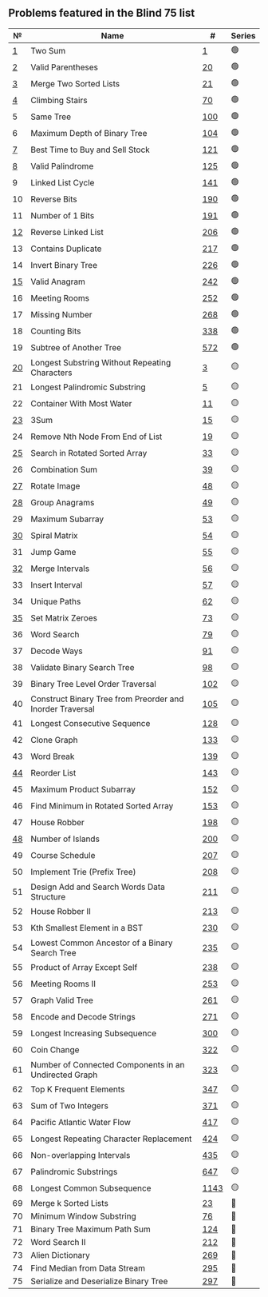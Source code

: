 ## Problems featured in the Blind 75 list
| №                                                                            | Name                                                      | #                                                                                                           | Series |
|------------------------------------------------------------------------------|-----------------------------------------------------------|-------------------------------------------------------------------------------------------------------------|--------|
| [1](src/two_sum__0001/Solution.java)                                         | Two Sum                                                   | [1](https://leetcode.com/problems/two-sum/description/)                                                     | 🟢     |
| [2](src/valid_parentheses__0020/Solution.java)                               | Valid Parentheses                                         | [20](https://leetcode.com/problems/valid-parentheses/description/)                                          | 🟢     |
| [3](src/merge_two_sorted_lists__0021/Solution.java)                          | Merge Two Sorted Lists                                    | [21](https://leetcode.com/problems/merge-two-sorted-lists/description/)                                     | 🟢     |
| [4](src/climbing_stairs__0070/Solution.java)                                 | Climbing Stairs                                           | [70](https://leetcode.com/problems/climbing-stairs/description/)                                            | 🟢     |
| 5                                                                            | Same Tree                                                 | [100](https://leetcode.com/problems/same-tree/description/)                                                 | 🟢     |
| 6                                                                            | Maximum Depth of Binary Tree                              | [104](https://leetcode.com/problems/maximum-depth-of-binary-tree/description/)                              | 🟢     |
| [7](src/best_time_to_buy_and_sell_stock__0121/Solution.java)                 | Best Time to Buy and Sell Stock                           | [121](https://leetcode.com/problems/best-time-to-buy-and-sell-stock/description/)                           | 🟢     |
| [8](src/valid_palindrome__0125/Solution.java)                                | Valid Palindrome                                          | [125](https://leetcode.com/problems/valid-palindrome/description/)                                          | 🟢     |
| 9                                                                            | Linked List Cycle                                         | [141](https://leetcode.com/problems/linked-list-cycle/description/)                                         | 🟢     |
| 10                                                                           | Reverse Bits                                              | [190](https://leetcode.com/problems/reverse-bits/description/)                                              | 🟢     |
| 11                                                                           | Number of 1 Bits                                          | [191](https://leetcode.com/problems/number-of-1-bits/description/)                                          | 🟢     |
| [12](src/reverse_linked_list__0206/Solution.java)                            | Reverse Linked List                                       | [206](https://leetcode.com/problems/reverse-linked-list/description/)                                       | 🟢     |
| 13                                                                           | Contains Duplicate                                        | [217](https://leetcode.com/problems/contains-duplicate/description/)                                        | 🟢     |
| 14                                                                           | Invert Binary Tree                                        | [226](https://leetcode.com/problems/invert-binary-tree/description/)                                        | 🟢     |
| [15](src/valid_anagram__0242/Solution.java)                                  | Valid Anagram                                             | [242](https://leetcode.com/problems/valid-anagram/description/)                                             | 🟢     |
| 16                                                                           | Meeting Rooms                                             | [252](https://leetcode.com/problems/meeting-rooms/description/)                                             | 🟢     |
| 17                                                                           | Missing Number                                            | [268](https://leetcode.com/problems/missing-number/description/)                                            | 🟢     |
| 18                                                                           | Counting Bits                                             | [338](https://leetcode.com/problems/counting-bits/description/)                                             | 🟢     |
| 19                                                                           | Subtree of Another Tree                                   | [572](https://leetcode.com/problems/subtree-of-another-tree/description/)                                   | 🟢     |
| [20](src/longest_substring_without_repeating_characters__0003/Solution.java) | Longest Substring Without Repeating Characters            | [3](https://leetcode.com/problems/longest-substring-without-repeating-characters/description/)              | 🟡     |
| 21                                                                           | Longest Palindromic Substring                             | [5](https://leetcode.com/problems/longest-palindromic-substring/description/)                               | 🟡     |
| 22                                                                           | Container With Most Water                                 | [11](https://leetcode.com/problems/container-with-most-water/description/)                                  | 🟡     |
| [23](src/three_sum__0015/Solution.java)                                      | 3Sum                                                      | [15](https://leetcode.com/problems/3sum/description/)                                                       | 🟡     |
| 24                                                                           | Remove Nth Node From End of List                          | [19](https://leetcode.com/problems/remove-nth-node-from-end-of-list/description/)                           | 🟡     |
| [25](src/search_in_rotated_sorted_array__0033/Solution.java)                 | Search in Rotated Sorted Array                            | [33](https://leetcode.com/problems/search-in-rotated-sorted-array/description/)                             | 🟡     |
| 26                                                                           | Combination Sum                                           | [39](https://leetcode.com/problems/combination-sum/description/)                                            | 🟡     |
| [27](src/rotate_image__0048/Solution.java)                                   | Rotate Image                                              | [48](https://leetcode.com/problems/rotate-image/description/)                                               | 🟡     |
| [28](src/group_anagrams__0049/Solution.java)                                 | Group Anagrams                                            | [49](https://leetcode.com/problems/group-anagrams/description/)                                             | 🟡     |
| 29                                                                           | Maximum Subarray                                          | [53](https://leetcode.com/problems/maximum-subarray/description/)                                           | 🟡     |
| [30](src/spiral_matrix__0054/Solution.java)                                  | Spiral Matrix                                             | [54](https://leetcode.com/problems/spiral-matrix/description/)                                              | 🟡     |
| 31                                                                           | Jump Game                                                 | [55](https://leetcode.com/problems/jump-game/description/)                                                  | 🟡     |
| [32](src/merge_intervals__0056/Solution.java)                                | Merge Intervals                                           | [56](https://leetcode.com/problems/merge-intervals/description/)                                            | 🟡     |
| 33                                                                           | Insert Interval                                           | [57](https://leetcode.com/problems/insert-interval/description/)                                            | 🟡     |
| 34                                                                           | Unique Paths                                              | [62](https://leetcode.com/problems/unique-paths/description/)                                               | 🟡     |
| [35](src/set_matrix_zeroes__0073/Solution.java)                              | Set Matrix Zeroes                                         | [73](https://leetcode.com/problems/set-matrix-zeroes/description/)                                          | 🟡     |
| 36                                                                           | Word Search                                               | [79](https://leetcode.com/problems/word-search/description/)                                                | 🟡     |
| 37                                                                           | Decode Ways                                               | [91](https://leetcode.com/problems/decode-ways/description/)                                                | 🟡     |
| 38                                                                           | Validate Binary Search Tree                               | [98](https://leetcode.com/problems/validate-binary-search-tree/description/)                                | 🟡     |
| 39                                                                           | Binary Tree Level Order Traversal                         | [102](https://leetcode.com/problems/binary-tree-level-order-traversal/description/)                         | 🟡     |
| 40                                                                           | Construct Binary Tree from Preorder and Inorder Traversal | [105](https://leetcode.com/problems/construct-binary-tree-from-preorder-and-inorder-traversal/description/) | 🟡     |
| 41                                                                           | Longest Consecutive Sequence                              | [128](https://leetcode.com/problems/longest-consecutive-sequence/description/)                              | 🟡     |
| 42                                                                           | Clone Graph                                               | [133](https://leetcode.com/problems/clone-graph/description/)                                               | 🟡     |
| 43                                                                           | Word Break                                                | [139](https://leetcode.com/problems/word-break/description/)                                                | 🟡     |
| [44](src/reorder_list__0143/Solution.java)                                   | Reorder List                                              | [143](https://leetcode.com/problems/reorder-list/description/)                                              | 🟡     |
| 45                                                                           | Maximum Product Subarray                                  | [152](https://leetcode.com/problems/maximum-product-subarray/description/)                                  | 🟡     |
| 46                                                                           | Find Minimum in Rotated Sorted Array                      | [153](https://leetcode.com/problems/find-minimum-in-rotated-sorted-array/description/)                      | 🟡     |
| 47                                                                           | House Robber                                              | [198](https://leetcode.com/problems/house-robber/description/)                                              | 🟡     |
| [48](src/number_of_islands__0200/Solution.java)                              | Number of Islands                                         | [200](https://leetcode.com/problems/number-of-islands/description/)                                         | 🟡     |
| 49                                                                           | Course Schedule                                           | [207](https://leetcode.com/problems/course-schedule/description/)                                           | 🟡     |
| 50                                                                           | Implement Trie (Prefix Tree)                              | [208](https://leetcode.com/problems/implement-trie-prefix-tree/description/)                                | 🟡     |
| 51                                                                           | Design Add and Search Words Data Structure                | [211](https://leetcode.com/problems/design-add-and-search-words-data-structure/description/)                | 🟡     |
| 52                                                                           | House Robber II                                           | [213](https://leetcode.com/problems/house-robber-ii/description/)                                           | 🟡     |
| 53                                                                           | Kth Smallest Element in a BST                             | [230](https://leetcode.com/problems/kth-smallest-element-in-a-bst/description/)                             | 🟡     |
| 54                                                                           | Lowest Common Ancestor of a Binary Search Tree            | [235](https://leetcode.com/problems/lowest-common-ancestor-of-a-binary-search-tree/description/)            | 🟡     |
| 55                                                                           | Product of Array Except Self                              | [238](https://leetcode.com/problems/product-of-array-except-self/description/)                              | 🟡     |
| 56                                                                           | Meeting Rooms II                                          | [253](https://leetcode.com/problems/meeting-rooms-ii/description/)                                          | 🟡     |
| 57                                                                           | Graph Valid Tree                                          | [261](https://leetcode.com/problems/graph-valid-tree/description/)                                          | 🟡     |
| 58                                                                           | Encode and Decode Strings                                 | [271](https://leetcode.com/problems/encode-and-decode-strings/description/)                                 | 🟡     |
| 59                                                                           | Longest Increasing Subsequence                            | [300](https://leetcode.com/problems/longest-increasing-subsequence/description/)                            | 🟡     |
| 60                                                                           | Coin Change                                               | [322](https://leetcode.com/problems/coin-change/description/)                                               | 🟡     |
| 61                                                                           | Number of Connected Components in an Undirected Graph     | [323](https://leetcode.com/problems/number-of-connected-components-in-an-undirected-graph/description/)     | 🟡     |
| 62                                                                           | Top K Frequent Elements                                   | [347](https://leetcode.com/problems/top-k-frequent-elements/description/)                                   | 🟡     |
| 63                                                                           | Sum of Two Integers                                       | [371](https://leetcode.com/problems/sum-of-two-integers/description/)                                       | 🟡     |
| 64                                                                           | Pacific Atlantic Water Flow                               | [417](https://leetcode.com/problems/pacific-atlantic-water-flow/description/)                               | 🟡     |
| 65                                                                           | Longest Repeating Character Replacement                   | [424](https://leetcode.com/problems/longest-repeating-character-replacement/description/)                   | 🟡     |
| 66                                                                           | Non-overlapping Intervals                                 | [435](https://leetcode.com/problems/non-overlapping-intervals/description/)                                 | 🟡     |
| 67                                                                           | Palindromic Substrings                                    | [647](https://leetcode.com/problems/palindromic-substrings/description/)                                    | 🟡     |
| 68                                                                           | Longest Common Subsequence                                | [1143](https://leetcode.com/problems/longest-common-subsequence/description/)                               | 🟡     |
| 69                                                                           | Merge k Sorted Lists                                      | [23](https://leetcode.com/problems/merge-k-sorted-lists/description/)                                       | 🔴     |
| 70                                                                           | Minimum Window Substring                                  | [76](https://leetcode.com/problems/minimum-window-substring/description/)                                   | 🔴     |
| 71                                                                           | Binary Tree Maximum Path Sum                              | [124](https://leetcode.com/problems/binary-tree-maximum-path-sum/description/)                              | 🔴     |
| 72                                                                           | Word Search II                                            | [212](https://leetcode.com/problems/word-search-ii/description/)                                            | 🔴     |
| 73                                                                           | Alien Dictionary                                          | [269](https://leetcode.com/problems/alien-dictionary/description/)                                          | 🔴     |
| 74                                                                           | Find Median from Data Stream                              | [295](https://leetcode.com/problems/find-median-from-data-stream/description/)                              | 🔴     |
| 75                                                                           | Serialize and Deserialize Binary Tree                     | [297](https://leetcode.com/problems/serialize-and-deserialize-binary-tree/description/)                     | 🔴     |
